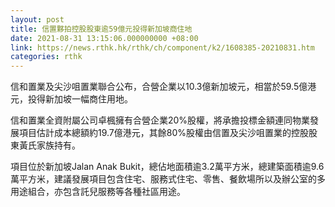 ```yaml
---
layout: post
title: 信置夥拍控股股東逾59億元投得新加坡商住地
date: 2021-08-31 13:15:06.000000000 +08:00
link: https://news.rthk.hk/rthk/ch/component/k2/1608385-20210831.htm
categories: rthk
---
```


信和置業及尖沙咀置業聯合公布，合營企業以10.3億新加坡元，相當於59.5億港元，投得新加坡一幅商住用地。

信和置業全資附屬公司卓楓擁有合營企業20%股權，將承擔投標金額連同物業發展項目估計成本總額約19.7億港元，其餘80%股權由信置及尖沙咀置業的控股股東黃氏家族持有。

項目位於新加坡Jalan Anak Bukit，總佔地面積逾3.2萬平方米，總建築面積逾9.6萬平方米，建議發展項目包含住宅、服務式住宅、零售、餐飲場所以及辦公室的多用途組合，亦包含託兒服務等各種社區用途。
